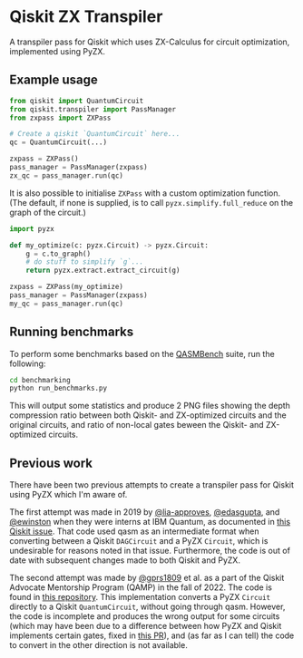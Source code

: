 # Qiskit ZX Transpiler

A transpiler pass for Qiskit which uses ZX-Calculus for circuit optimization, implemented using PyZX.

## Example usage

```python
from qiskit import QuantumCircuit
from qiskit.transpiler import PassManager
from zxpass import ZXPass

# Create a qiskit `QuantumCircuit` here...
qc = QuantumCircuit(...)

zxpass = ZXPass()
pass_manager = PassManager(zxpass)
zx_qc = pass_manager.run(qc)
```

It is also possible to initialise `ZXPass` with a custom optimization function.
(The default, if none is supplied, is to call `pyzx.simplify.full_reduce`
on the graph of the circuit.)

```python
import pyzx

def my_optimize(c: pyzx.Circuit) -> pyzx.Circuit:
    g = c.to_graph()
    # do stuff to simplify `g`...
    return pyzx.extract.extract_circuit(g)

zxpass = ZXPass(my_optimize)
pass_manager = PassManager(zxpass)
my_qc = pass_manager.run(qc)
```
## Running benchmarks

To perform some benchmarks based on the [QASMBench](https://github.com/pnnl/QASMBench) suite, run the following:

```bash
cd benchmarking
python run_benchmarks.py
```

This will output some statistics and produce 2 PNG files showing the depth compression ratio between both Qiskit- and ZX-optimized circuits and the original circuits, and ratio of non-local gates beween the Qiskit- and ZX-optimized circuits.

## Previous work

There have been two previous attempts to create a transpiler pass for Qiskit using PyZX which I'm aware of.

The first attempt was made in 2019 by
[@lia-approves](https://github.com/lia-approves), [@edasgupta](https://github.com/edasgupta), and [@ewinston](https://github.com/ewinston)
when they were interns at IBM Quantum, as documented in [this Qiskit issue](https://github.com/Qiskit/qiskit/issues/4990).
That code used qasm as an intermediate format when converting between a Qiskit `DAGCircuit` and a PyZX `Circuit`,
which is undesirable for reasons noted in that issue. Furthermore, the code is out of date with subsequent changes made to both Qiskit and PyZX.

The second attempt was made by [@gprs1809](https://github.com/gprs1809) et al. as a part of the Qiskit Advocate Mentorship Program (QAMP) in the fall of 2022.
The code is found in [this repository](https://github.com/gprs1809/ZX_to_DAG_QAMP_fall_2022).
This implementation converts a PyZX `Circuit` directly to a Qiskit `QuantumCircuit`, without going through qasm.
However, the code is incomplete and produces the wrong output for some circuits
(which may have been due to a difference between how PyZX and Qiskit implements certain gates, fixed in [this PR](https://github.com/Quantomatic/pyzx/pull/156)),
and (as far as I can tell) the code to convert in the other direction is not available.

